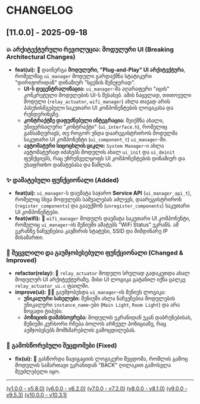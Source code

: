 # CHANGELOG

## [11.0.0] - 2025-09-18

### 💥 არქიტექტურული რევოლუცია: მოდულური UI (Breaking Architectural Changes)

- **feat(ui):** 🚀 დაინერგა **მოდულური, "Plug-and-Play" UI არქიტექტურა**, რომელმაც `ui_manager` მოდული გარდაქმნა სტატიკური "დირიჟორიდან" დინამიურ "სცენის მენეჯერად".
  - **UI-ს დეცენტრალიზაცია:** `ui_manager`-მა აღარაფერი "იცის" კონკრეტული მოდულების UI-ს შესახებ. ამის ნაცვლად, თითოეული მოდული (`relay_actuator`, `wifi_manager`) ახლა თავად არის პასუხისმგებელი საკუთარი UI კომპონენტების ლოგიკასა და რენდერინგზე.
  - **კონტრაქტზე დაფუძნებული ინტეგრაცია:** შეიქმნა ახალი, უნივერსალური "კონტრაქტი" (`ui_interface.h`), რომელიც განსაზღვრავს, თუ როგორ უნდა დაარეგისტრიროს მოდულმა საკუთარი UI კომპონენტი (`ui_component_t`) `ui_manager`-ში.
  - **ავტომატური სიცოცხლის ციკლი:** `System Manager`-ი ახლა ავტომატურად იძახებს მოდულის ახალ `ui_init` და `ui_deinit` ფუნქციებს, რაც უზრუნველყოფს UI კომპონენტების დინამიურ და უსაფრთხო დამატებასა და წაშლას.

### ✨ დამატებული ფუნქციონალი (Added)

- **feat(ui):** `ui_manager`-ს დაემატა საჯარო **Service API** (`ui_manager_api_t`), რომელიც სხვა მოდულებს საშუალებას აძლევს, დაარეგისტრირონ (`register_components`) და გააუქმონ (`unregister_components`) საკუთარი UI კომპონენტები.
- **feat(wifi):** 📲 `wifi_manager` მოდულს დაემატა საკუთარი UI კომპონენტი, რომელიც `ui_manager`-ის მენიუში ამატებს "WiFi Status" ეკრანს. ამ ეკრანზე ნაჩვენებია კავშირის სტატუსი, SSID და მიმდინარე IP მისამართი.

### 🔄 შეცვლილი და გაუმჯობესებული ფუნქციონალი (Changed & Improved)

- **refactor(relay):** 🔌 `relay_actuator` მოდული სრულად გადაკეთდა ახალ მოდულურ UI არქიტექტურაზე. მისი UI ლოგიკა გატანილ იქნა ცალკე `relay_actuator_ui.c` ფაილში.
- **improve(ui):** 💅🏻 გაუმჯობესდა `ui_manager`-ის მენიუს ლოგიკა:
  - **უნიკალური სახელები:** მენიუში ახლა ნაჩვენებია მოდულების უნიკალური `instance_name`-ები (`Main Light`, `Room Light`) და არა ზოგადი ტიპები.
  - **პოზიციის დამახსოვრება:** მოდულის ეკრანიდან უკან დაბრუნებისას, მენიუში კურსორი რჩება ბოლოს არჩეულ პოზიციაზე, რაც აუმჯობესებს მომხმარებლის გამოცდილებას.

### 🐛 გამოსწორებული შეცდომები (Fixed)

- **fix(ui):** 🐞 გასწორდა ნავიგაციის ლოგიკური შეცდომა, რომლის გამოც მოდულის სამართავი ეკრანიდან "BACK" ღილაკით გამოსვლა შეუძლებელი იყო.

---
[(v1.0.0 - v5.8.0)](docs/changelog/v5.md)
[(v6.0.0 - v6.2.0)](docs/changelog/v6.md)
[(v7.0.0 - v7.2.0)](docs/changelog/v7.md)
[(v8.0.0 - v8.1.0)](docs/changelog/v8.md)
[(v9.0.0 - v9.5.3)](docs/changelog/v9.md)
[(v10.0.0 - v10.3.1)](docs/changelog/v10.md)
